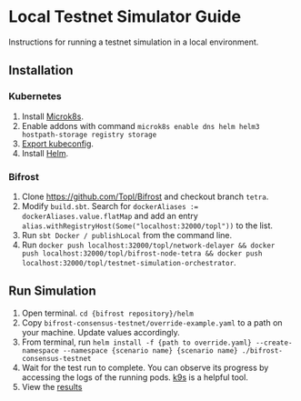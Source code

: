 # Local Testnet Simulator Guide
Instructions for running a testnet simulation in a local environment.

## Installation
### Kubernetes
1. Install [Microk8s](https://microk8s.io/docs/install-alternatives).
1. Enable addons with command `microk8s enable dns helm helm3 hostpath-storage registry storage`
1. [Export kubeconfig](https://microk8s.io/docs/working-with-kubectl).
1. Install [Helm](https://helm.sh/docs/intro/install/).

### Bifrost
1. Clone https://github.com/Topl/Bifrost and checkout branch `tetra`.
1. Modify `build.sbt`.  Search for `dockerAliases := dockerAliases.value.flatMap` and add an entry `alias.withRegistryHost(Some("localhost:32000/topl"))` to the list.
1. Run `sbt Docker / publishLocal` from the command line.
1. Run `docker push localhost:32000/topl/network-delayer && docker push localhost:32000/topl/bifrost-node-tetra && docker push localhost:32000/topl/testnet-simulation-orchestrator`.

## Run Simulation
1. Open terminal.  `cd {bifrost repository}/helm`
1. Copy `bifrost-consensus-testnet/override-example.yaml` to a path on your machine.  Update values accordingly.
1. From terminal, run `helm install -f {path to override.yaml} --create-namespace --namespace {scenario name} {scenario name} ./bifrost-consensus-testnet`
1. Wait for the test run to complete.  You can observe its progress by accessing the logs of the running pods.  [k9s](https://k9scli.io/) is a helpful tool.
1. View the [results](https://console.cloud.google.com/storage/browser/bifrost-topl-labs-testnet-scenario-results/%2Fsimulation/results)
